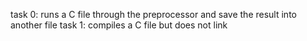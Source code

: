 task 0: runs a C file through the preprocessor and save the result into another file
task 1: compiles a C file but does not link
